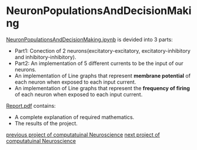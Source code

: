 # NeuronPopulationsAndDecisionMaking

[NeuronPopulationsAndDecisionMaking.ipynb](https://github.com/AnitaSoroush/LIF_ALIF_AELIF/blob/main/NeuronPopulationsAndDecisionMaking.ipynb) is devided into 3 parts:
* Part1: Conection of 2 neurons(excitatory-excitatory, excitatory-inhibitory and inhibitory-inhibitory).
* Part2: An implementation of 5 different currents to be the input of our neurons.
* An implementation of Line graphs that represent **membrane potential** of each neuron when exposed to each input current.
* An implementation of Line graphs that represent the **frequency of firing** of each neuron when exposed to each input current.

[Report.pdf](https://github.com/AnitaSoroush/LIF_ALIF_AELIF/blob/main/Report.pdf) contains:
* A complete explanation of required mathematics.
* The results of the project.

[previous project of computatuinal Neuroscience](https://github.com/AnitaSoroush/LIF_ALIF_AELIF)
[next project of computatuinal Neuroscience](https://github.com/AnitaSoroush/LearningProcess)
